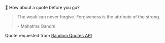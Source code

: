 📣 How about a quote before you go?

> The weak can never forgive. Forgiveness is the attribute of the strong.
>
> <p>- Mahatma Gandhi</p>

Quote requested from [Random Quotes API](https://github.com/lukePeavey/quotable)

